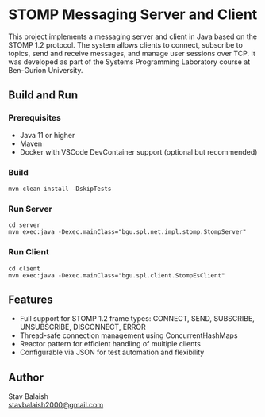 # STOMP Messaging Server and Client

This project implements a messaging server and client in Java based on the STOMP 1.2 protocol. The system allows clients to connect, subscribe to topics, send and receive messages, and manage user sessions over TCP. It was developed as part of the Systems Programming Laboratory course at Ben-Gurion University.


## Build and Run

### Prerequisites
- Java 11 or higher
- Maven
- Docker with VSCode DevContainer support (optional but recommended)

### Build
```
mvn clean install -DskipTests
```

### Run Server
```
cd server
mvn exec:java -Dexec.mainClass="bgu.spl.net.impl.stomp.StompServer"
```

### Run Client
```
cd client
mvn exec:java -Dexec.mainClass="bgu.spl.client.StompEsClient"
```

## Features
- Full support for STOMP 1.2 frame types: CONNECT, SEND, SUBSCRIBE, UNSUBSCRIBE, DISCONNECT, ERROR
- Thread-safe connection management using ConcurrentHashMaps
- Reactor pattern for efficient handling of multiple clients
- Configurable via JSON for test automation and flexibility

## Author
Stav Balaish  
stavbalaish2000@gmail.com